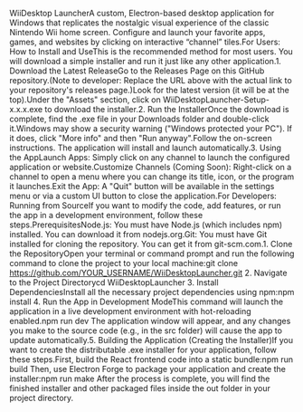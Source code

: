 WiiDesktop LauncherA custom, Electron-based desktop application for Windows that replicates the nostalgic visual experience of the classic Nintendo Wii home screen. Configure and launch your favorite apps, games, and websites by clicking on interactive “channel” tiles.For Users: How to Install and UseThis is the recommended method for most users. You will download a simple installer and run it just like any other application.1. Download the Latest ReleaseGo to the Releases Page on this GitHub repository.(Note to developer: Replace the URL above with the actual link to your repository's releases page.)Look for the latest version (it will be at the top).Under the "Assets" section, click on WiiDesktopLauncher-Setup-x.x.x.exe to download the installer.2. Run the InstallerOnce the download is complete, find the .exe file in your Downloads folder and double-click it.Windows may show a security warning ("Windows protected your PC"). If it does, click "More info" and then "Run anyway".Follow the on-screen instructions. The application will install and launch automatically.3. Using the AppLaunch Apps: Simply click on any channel to launch the configured application or website.Customize Channels (Coming Soon): Right-click on a channel to open a menu where you can change its title, icon, or the program it launches.Exit the App: A "Quit" button will be available in the settings menu or via a custom UI button to close the application.For Developers: Running from SourceIf you want to modify the code, add features, or run the app in a development environment, follow these steps.PrerequisitesNode.js: You must have Node.js (which includes npm) installed. You can download it from nodejs.org.Git: You must have Git installed for cloning the repository. You can get it from git-scm.com.1. Clone the RepositoryOpen your terminal or command prompt and run the following command to clone the project to your local machine:git clone https://github.com/YOUR_USERNAME/WiiDesktopLauncher.git
2. Navigate to the Project Directorycd WiiDesktopLauncher
3. Install DependenciesInstall all the necessary project dependencies using npm:npm install
4. Run the App in Development ModeThis command will launch the application in a live development environment with hot-reloading enabled.npm run dev
The application window will appear, and any changes you make to the source code (e.g., in the src folder) will cause the app to update automatically.5. Building the Application (Creating the Installer)If you want to create the distributable .exe installer for your application, follow these steps.First, build the React frontend code into a static bundle:npm run build
Then, use Electron Forge to package your application and create the installer:npm run make
After the process is complete, you will find the finished installer and other packaged files inside the out folder in your project directory.